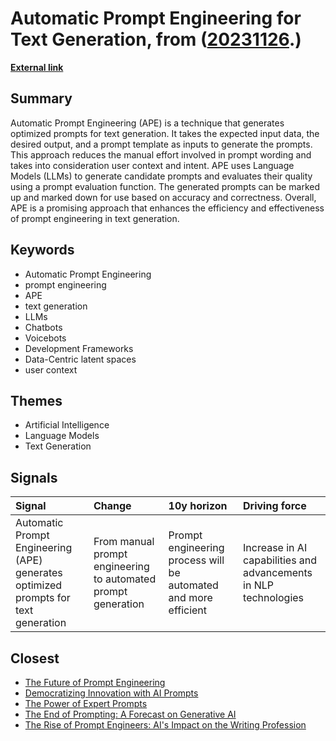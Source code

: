 # __Automatic Prompt Engineering for Text Generation__, from ([20231126](https://kghosh.substack.com/p/20231126).)

__[External link](https://cobusgreyling.medium.com/automatic-prompt-engineering-907e230ece0)__



## Summary

Automatic Prompt Engineering (APE) is a technique that generates optimized prompts for text generation. It takes the expected input data, the desired output, and a prompt template as inputs to generate the prompts. This approach reduces the manual effort involved in prompt wording and takes into consideration user context and intent. APE uses Language Models (LLMs) to generate candidate prompts and evaluates their quality using a prompt evaluation function. The generated prompts can be marked up and marked down for use based on accuracy and correctness. Overall, APE is a promising approach that enhances the efficiency and effectiveness of prompt engineering in text generation.

## Keywords

* Automatic Prompt Engineering
* prompt engineering
* APE
* text generation
* LLMs
* Chatbots
* Voicebots
* Development Frameworks
* Data-Centric latent spaces
* user context

## Themes

* Artificial Intelligence
* Language Models
* Text Generation

## Signals

| Signal                                                                             | Change                                                        | 10y horizon                                                     | Driving force                                                    |
|:-----------------------------------------------------------------------------------|:--------------------------------------------------------------|:----------------------------------------------------------------|:-----------------------------------------------------------------|
| Automatic Prompt Engineering (APE) generates optimized prompts for text generation | From manual prompt engineering to automated prompt generation | Prompt engineering process will be automated and more efficient | Increase in AI capabilities and advancements in NLP technologies |

## Closest

* [The Future of Prompt Engineering](72385da61cc5a83b19c644d94b41bf76)
* [Democratizing Innovation with AI Prompts](d0726e79e1911eb62981138d30b7182a)
* [The Power of Expert Prompts](52ec2cf0aebdc7af56249f1702652ebe)
* [The End of Prompting: A Forecast on Generative AI](a9b784e317c986625247f7a1a91bc60f)
* [The Rise of Prompt Engineers: AI's Impact on the Writing Profession](7deb1de0960ac64f860d34b9a353deb5)